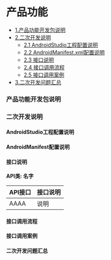 
# 产品功能


* [1.产品功能开发包说明](#产品功能开发包说明)
* [2.二次开发说明](#二次开发说明)
  * [2.1 AndroidStudio工程配置说明](#AndroidStudio工程配置说明)
  * [2.2 AndroidManifest.xml配置说明](#AndroidManifest配置说明)
  * [2.3 接口说明](#接口说明)
  * [2.4 接口调用流程](#接口调用流程)
  * [2.5 接口调用案例](#接口调用案例)
* [3.二次开发问题汇总](#二次开发问题汇总)

### 产品功能开发包说明

### 二次开发说明

#### AndroidStudio工程配置说明

#### AndroidManifest配置说明

#### 接口说明

**API类: 名字**


| API接口 | 接口说明 |
| :----- | :---- |
| AAAA | 说明 |


#### 接口调用流程


#### 接口调用案例

#### 二次开发问题汇总


